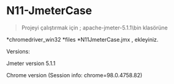 # N11-JmeterCase

>Projeyi çalıştırmak için ; apache-jmeter-5.1.1\bin klasörüne

*chromedriver_win32
*files
*N11JmeterCase.jmx , ekleyiniz.


Versions:

Jmeter version 5.1.1

Chrome version (Session info: chrome=98.0.4758.82)